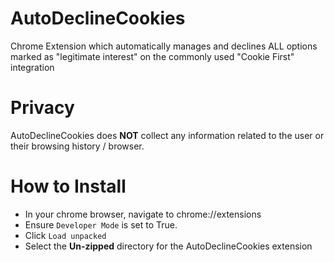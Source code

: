 # AutoDeclineCookies
 Chrome Extension which automatically manages and declines ALL options marked as "legitimate interest" on the commonly used "Cookie First" integration

# Privacy
AutoDeclineCookies does **NOT** collect any information related to the user or their browsing history / browser.

# How to Install
- In your chrome browser, navigate to chrome://extensions
- Ensure `Developer Mode` is set to True.
- Click `Load unpacked`
- Select the **Un-zipped** directory for the AutoDeclineCookies extension
